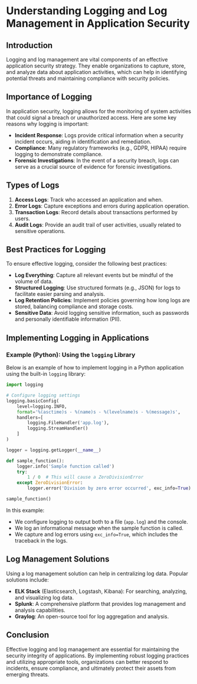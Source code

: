 # Understanding Logging and Log Management in Application Security

## Introduction
Logging and log management are vital components of an effective application security strategy. They enable organizations to capture, store, and analyze data about application activities, which can help in identifying potential threats and maintaining compliance with security policies.

## Importance of Logging
In application security, logging allows for the monitoring of system activities that could signal a breach or unauthorized access. Here are some key reasons why logging is important:
- **Incident Response**: Logs provide critical information when a security incident occurs, aiding in identification and remediation.
- **Compliance**: Many regulatory frameworks (e.g., GDPR, HIPAA) require logging to demonstrate compliance.
- **Forensic Investigations**: In the event of a security breach, logs can serve as a crucial source of evidence for forensic investigations.

## Types of Logs
1. **Access Logs**: Track who accessed an application and when.
2. **Error Logs**: Capture exceptions and errors during application operation.
3. **Transaction Logs**: Record details about transactions performed by users.
4. **Audit Logs**: Provide an audit trail of user activities, usually related to sensitive operations.

## Best Practices for Logging
To ensure effective logging, consider the following best practices:
- **Log Everything**: Capture all relevant events but be mindful of the volume of data.
- **Structured Logging**: Use structured formats (e.g., JSON) for logs to facilitate easier parsing and analysis.
- **Log Retention Policies**: Implement policies governing how long logs are stored, balancing compliance and storage costs.
- **Sensitive Data**: Avoid logging sensitive information, such as passwords and personally identifiable information (PII).

## Implementing Logging in Applications
### Example (Python): Using the `logging` Library
Below is an example of how to implement logging in a Python application using the built-in `logging` library:
```python
import logging

# Configure logging settings
logging.basicConfig(
    level=logging.INFO,
    format='%(asctime)s - %(name)s - %(levelname)s - %(message)s',
    handlers=[
        logging.FileHandler('app.log'),
        logging.StreamHandler()
    ]
)

logger = logging.getLogger(__name__)

def sample_function():
    logger.info('Sample function called')
    try:
        1 / 0  # This will cause a ZeroDivisionError
    except ZeroDivisionError:
        logger.error('Division by zero error occurred', exc_info=True)

sample_function()
```
In this example:
- We configure logging to output both to a file (`app.log`) and the console.
- We log an informational message when the sample function is called.
- We capture and log errors using `exc_info=True`, which includes the traceback in the logs.

## Log Management Solutions
Using a log management solution can help in centralizing log data. Popular solutions include:
- **ELK Stack** (Elasticsearch, Logstash, Kibana): For searching, analyzing, and visualizing log data.
- **Splunk**: A comprehensive platform that provides log management and analysis capabilities.
- **Graylog**: An open-source tool for log aggregation and analysis.

## Conclusion
Effective logging and log management are essential for maintaining the security integrity of applications. By implementing robust logging practices and utilizing appropriate tools, organizations can better respond to incidents, ensure compliance, and ultimately protect their assets from emerging threats.
